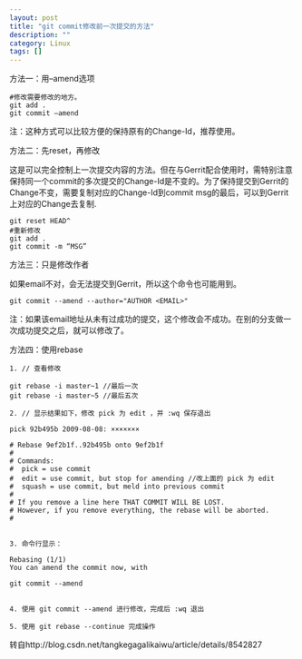 ```yaml
---
layout: post
title: "git commit修改前一次提交的方法"
description: ""
category: Linux
tags: []
---
```


方法一：用–amend选项

```
#修改需要修改的地方。
git add .
git commit –amend
```

注：这种方式可以比较方便的保持原有的Change-Id，推荐使用。

方法二：先reset，再修改

这是可以完全控制上一次提交内容的方法。但在与Gerrit配合使用时，需特别注意保持同一个commit的多次提交的Change-Id是不变的。为了保持提交到Gerrit的Change不变，需要复制对应的Change-Id到commit msg的最后，可以到Gerrit上对应的Change去复制.

```
git reset HEAD^
#重新修改
git add .
git commit -m “MSG”
```

方法三：只是修改作者

如果email不对，会无法提交到Gerrit，所以这个命令也可能用到。

```
git commit --amend --author="AUTHOR <EMAIL>"
```

注：如果该email地址从未有过成功的提交，这个修改会不成功。在别的分支做一次成功提交之后，就可以修改了。

方法四：使用rebase

```
1. // 查看修改

git rebase -i master~1 //最后一次
git rebase -i master~5 //最后五次

2. // 显示结果如下，修改 pick 为 edit ，并 :wq 保存退出

pick 92b495b 2009-08-08: ×××××××

# Rebase 9ef2b1f..92b495b onto 9ef2b1f
#
# Commands:
#  pick = use commit
#  edit = use commit, but stop for amending //改上面的 pick 为 edit
#  squash = use commit, but meld into previous commit
#
# If you remove a line here THAT COMMIT WILL BE LOST.
# However, if you remove everything, the rebase will be aborted.
#


3. 命令行显示：

Rebasing (1/1)
You can amend the commit now, with

git commit --amend


4. 使用 git commit --amend 进行修改，完成后 :wq 退出

5. 使用 git rebase --continue 完成操作
```

转自http://blog.csdn.net/tangkegagalikaiwu/article/details/8542827
